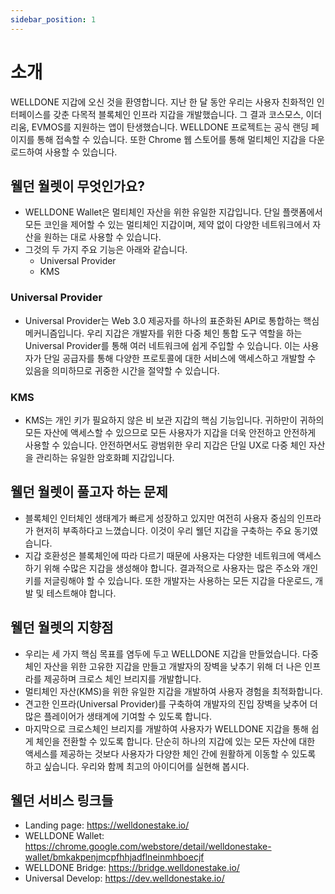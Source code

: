 ```yaml
---
sidebar_position: 1
---
```


# 소개
WELLDONE 지갑에 오신 것을 환영합니다. 지난 한 달 동안 우리는 사용자 친화적인 인터페이스를 갖춘 다목적 블록체인 인프라 지갑을 개발했습니다. 그 결과 코스모스, 이더리움, EVMOS를 지원하는 앱이 탄생했습니다. WELLDONE 프로젝트는 공식 랜딩 페이지를 통해 접속할 수 있습니다. 또한 Chrome 웹 스토어를 통해 멀티체인 지갑을 다운로드하여 사용할 수 있습니다.

## 웰던 월렛이 무엇인가요?
* WELLDONE Wallet은 멀티체인 자산을 위한 유일한 지갑입니다. 단일 플랫폼에서 모든 코인을 제어할 수 있는 멀티체인 지갑이며, 제약 없이 다양한 네트워크에서 자산을 원하는 대로 사용할 수 있습니다.
* 그것의 두 가지 주요 기능은 아래와 같습니다.
  * Universal Provider
  * KMS

### Universal Provider
* Universal Provider는 Web 3.0 제공자를 하나의 표준화된 API로 통합하는 핵심 메커니즘입니다. 우리 지갑은 개발자를 위한 다중 체인 통합 도구 역할을 하는 Universal Provider를 통해 여러 네트워크에 쉽게 주입할 수 있습니다. 이는 사용자가 단일 공급자를 통해 다양한 프로토콜에 대한 서비스에 액세스하고 개발할 수 있음을 의미하므로 귀중한 시간을 절약할 수 있습니다.

### KMS
* KMS는 개인 키가 필요하지 않은 비 보관 지갑의 핵심 기능입니다. 귀하만이 귀하의 모든 자산에 액세스할 수 있으므로 모든 사용자가 지갑을 더욱 안전하고 안전하게 사용할 수 있습니다. 안전하면서도 광범위한 우리 지갑은 단일 UX로 다중 체인 자산을 관리하는 유일한 암호화폐 지갑입니다.

## 웰던 월렛이 풀고자 하는 문제 
* 블록체인 인터체인 생태계가 빠르게 성장하고 있지만 여전히 사용자 중심의 인프라가 현저히 부족하다고 느꼈습니다. 이것이 우리 웰던 지갑을 구축하는 주요 동기였습니다.
* 지갑 호환성은 블록체인에 따라 다르기 때문에 사용자는 다양한 네트워크에 액세스하기 위해 수많은 지갑을 생성해야 합니다. 결과적으로 사용자는 많은 주소와 개인 키를 저글링해야 할 수 있습니다. 또한 개발자는 사용하는 모든 지갑을 다운로드, 개발 및 테스트해야 합니다.

## 웰던 월렛의 지향점 
* 우리는 세 가지 핵심 목표를 염두에 두고 WELLDONE 지갑을 만들었습니다. 다중 체인 자산을 위한 고유한 지갑을 만들고 개발자의 장벽을 낮추기 위해 더 나은 인프라를 제공하며 크로스 체인 브리지를 개발합니다.
* 멀티체인 자산(KMS)을 위한 유일한 지갑을 개발하여 사용자 경험을 최적화합니다.
* 견고한 인프라(Universal Provider)를 구축하여 개발자의 진입 장벽을 낮추어 더 많은 플레이어가 생태계에 기여할 수 있도록 합니다.
* 마지막으로 크로스체인 브리지를 개발하여 사용자가 WELLDONE 지갑을 통해 쉽게 체인을 전환할 수 있도록 합니다. 단순히 하나의 지갑에 있는 모든 자산에 대한 액세스를 제공하는 것보다 사용자가 다양한 체인 간에 원활하게 이동할 수 있도록 하고 싶습니다. 우리와 함께 최고의 아이디어를 실현해 봅시다.

## 웰던 서비스 링크들
* Landing page: https://welldonestake.io/
* WELLDONE Wallet: https://chrome.google.com/webstore/detail/welldonestake-wallet/bmkakpenjmcpfhhjadflneinmhboecjf
* WELLDONE Bridge: https://bridge.welldonestake.io/
* Universal Develop: https://dev.welldonestake.io/

